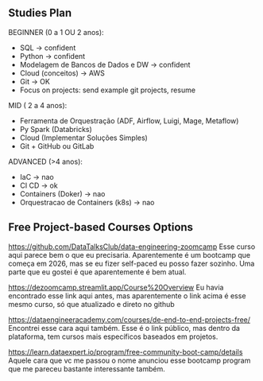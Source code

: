 Studies Plan
--
BEGINNER (0 a 1 OU 2 anos):
- SQL -> confident
- Python -> confident
- Modelagem de Bancos de Dados e DW -> confident
- Cloud (conceitos) -> AWS
- Git -> OK
- Focus on projects: send example git projects, resume

MID ( 2 a 4 anos):
- Ferramenta de Orquestração (ADF, Airflow, Luigi, Mage, Metaflow)
- Py Spark (Databricks)
- Cloud (Implementar Soluções Simples)
- Git + GitHub ou GitLab

ADVANCED (>4 anos):
- IaC -> nao
- CI CD -> ok
- Containers (Doker) -> nao
- Orquestracao de Containers (k8s) -> nao


Free Project-based Courses Options
--
https://github.com/DataTalksClub/data-engineering-zoomcamp
Esse curso aqui parece bem o que eu precisaria. Aparentemente é um bootcamp que começa em 2026, mas se eu fizer self-paced eu posso fazer sozinho. Uma parte que eu gostei é que aparentemente é bem atual.

https://dezoomcamp.streamlit.app/Course%20Overview
Eu havia encontrado esse link aqui antes, mas aparentemente o link acima é esse mesmo curso, só que atualizado e direto no github

https://dataengineeracademy.com/courses/de-end-to-end-projects-free/
Encontrei esse cara aqui também. Esse é o link público, mas dentro da plataforma, tem cursos mais específicos baseados em projetos.

https://learn.dataexpert.io/program/free-community-boot-camp/details
Aquele cara que vc me passou o nome anunciou esse bootcamp program que me pareceu bastante interessante também.
